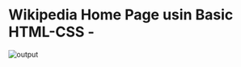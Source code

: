 # Wikipedia Home Page usin Basic HTML-CSS -

![output](https://user-images.githubusercontent.com/105339279/175024984-96f537ae-57d0-4e83-aff2-78c85215af71.png)
